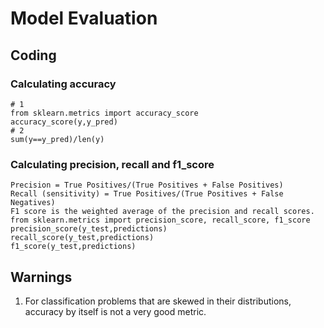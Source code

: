 # Model Evaluation
## Coding
### Calculating accuracy 
    # 1
    from sklearn.metrics import accuracy_score
    accuracy_score(y,y_pred)
    # 2
    sum(y==y_pred)/len(y)
### Calculating precision, recall and f1_score
    Precision = True Positives/(True Positives + False Positives)
    Recall (sensitivity) = True Positives/(True Positives + False Negatives)
    F1 score is the weighted average of the precision and recall scores. 
    from sklearn.metrics import precision_score, recall_score, f1_score
    precision_score(y_test,predictions)
    recall_score(y_test,predictions)
    f1_score(y_test,predictions)
## Warnings
1. For classification problems that are skewed in their distributions, accuracy by itself is not a very good metric.
